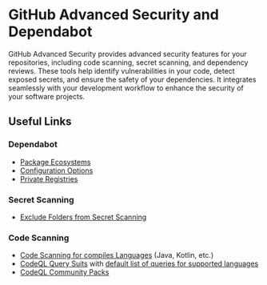 # GitHub Advanced Security and Dependabot

GitHub Advanced Security provides advanced security features for your repositories, including code scanning, secret scanning, and dependency reviews. These tools help identify vulnerabilities in your code, detect exposed secrets, and ensure the safety of your dependencies. It integrates seamlessly with your development workflow to enhance the security of your software projects.

## Useful Links

### Dependabot

- [Package Ecosystems](https://docs.github.com/en/enterprise-cloud@latest/code-security/dependabot/dependabot-version-updates/configuration-options-for-the-dependabot.yml-file#package-ecosystem)
- [Configuration Options](https://docs.github.com/en/enterprise-cloud@latest/code-security/dependabot/dependabot-version-updates/configuration-options-for-the-dependabot.yml-file#package-ecosystem)
- [Private Registries](https://docs.github.com/en/enterprise-cloud@latest/code-security/dependabot/dependabot-version-updates/configuration-options-for-the-dependabot.yml-file#configuration-options-for-private-registries)

### Secret Scanning

- [Exclude Folders from Secret Scanning](https://docs.github.com/en/enterprise-cloud@latest/code-security/secret-scanning/using-advanced-secret-scanning-and-push-protection-features/excluding-folders-and-files-from-secret-scanning)

### Code Scanning

- [Code Scanning for compiles Languages](https://docs.github.com/en/enterprise-cloud@latest/code-security/code-scanning/creating-an-advanced-setup-for-code-scanning/codeql-code-scanning-for-compiled-languages) (Java, Kotlin, etc.)
- [CodeQL Query Suits](https://docs.github.com/en/enterprise-cloud@latest/code-security/code-scanning/managing-your-code-scanning-configuration/codeql-query-suites) with [default list of queries for supported languages](https://docs.github.com/en/enterprise-cloud@latest/code-security/code-scanning/managing-your-code-scanning-configuration/codeql-query-suites#query-lists-for-the-default-query-suites)
- [CodeQL Community Packs](https://github.com/GitHubSecurityLab/CodeQL-Community-Packs)
